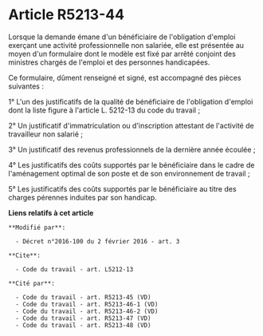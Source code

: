 # Article R5213-44

Lorsque la demande émane d'un bénéficiaire de l'obligation d'emploi exerçant une activité professionnelle non salariée, elle
est présentée au moyen d'un formulaire dont le modèle est fixé par arrêté conjoint des ministres chargés de l'emploi et des
personnes handicapées. 

Ce formulaire, dûment renseigné et signé, est accompagné des pièces suivantes : 

1° L'un des justificatifs de la qualité de bénéficiaire de l'obligation d'emploi dont la liste figure à l'article L. 5212-13
du code du travail ; 

2° Un justificatif d'immatriculation ou d'inscription attestant de l'activité de travailleur non salarié ; 

3° Un justificatif des revenus professionnels de la dernière année écoulée ; 

4° Les justificatifs des coûts supportés par le bénéficiaire dans le cadre de l'aménagement optimal de son poste et de son
environnement de travail ; 

5° Les justificatifs des coûts supportés par le bénéficiaire au titre des charges pérennes induites par son handicap.

**Liens relatifs à cet article**

	**Modifié par**:

	  - Décret n°2016-100 du 2 février 2016 - art. 3

	**Cite**:

	  - Code du travail - art. L5212-13

	**Cité par**:

	  - Code du travail - art. R5213-45 (VD)
	  - Code du travail - art. R5213-46-1 (VD)
	  - Code du travail - art. R5213-46-2 (VD)
	  - Code du travail - art. R5213-47 (VD)
	  - Code du travail - art. R5213-48 (VD)
